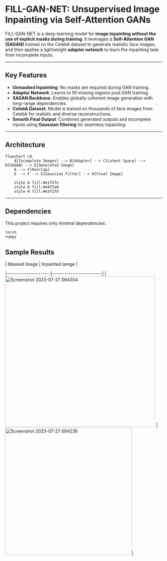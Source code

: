 # FILL-GAN-NET: Unsupervised Image Inpainting via Self-Attention GANs

FILL-GAN-NET is a deep learning model for **image inpainting without the use of explicit masks during training**. It leverages a **Self-Attention GAN (SAGAN)** trained on the CelebA dataset to generate realistic face images, and then applies a lightweight **adaptor network** to learn the inpainting task from incomplete inputs.

---

## Key Features

-  **Unmasked Inpainting**: No masks are required during GAN training.
-  **Adaptor Network**: Learns to fill missing regions post GAN training.
-  **SAGAN Backbone**: Enables globally coherent image generation with long-range dependencies.
-  **CelebA Dataset**: Model is trained on thousands of face images from CelebA for realistic and diverse reconstructions.
-  **Smooth Final Output**: Combines generated outputs and incomplete inputs using **Gaussian filtering** for seamless inpainting.

---

##  Architecture

```mermaid
flowchart LR
    A[Incomplete Images] --> B[Adapter] --> C[Latent Space] --> D[SAGAN] --> E[Generated Image]
    A --> F[Overlap]
    E --> F --> G[Gaussian Filter] --> H[Final Image]
    
    style A fill:#e1f5fe
    style D fill:#e8f5e8
    style H fill:#e3f2fd
```


---

##  Dependencies

This project requires only minimal dependencies:

```text
torch
numpy
```
##  Sample Results



| Masked Image | Inpainted Iamge |

|----------------------|-------------------------|
| <img width="482" alt="Screenshot 2023-07-27 094304" src="https://github.com/user-attachments/assets/41251879-139d-4bc1-9e3a-094a0c70b803" /> | <img width="407" alt="Screenshot 2023-07-27 094236" src="https://github.com/user-attachments/assets/86c337bb-1595-460b-a67e-15f18c2f40a4" />|
